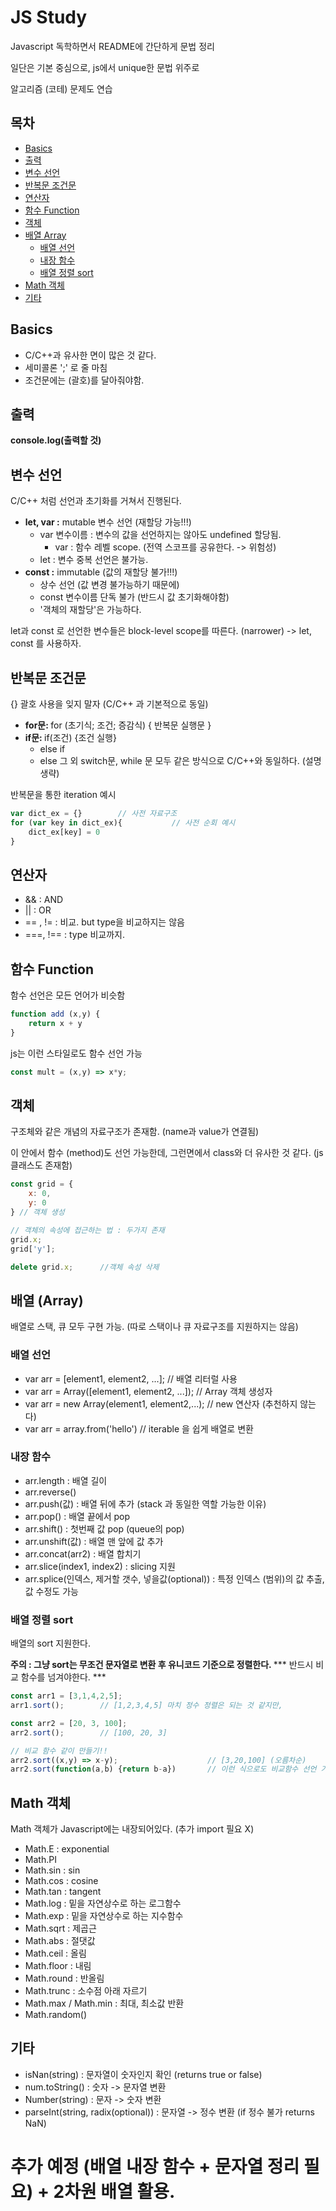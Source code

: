 # JS Study

Javascript 독학하면서 README에 간단하게 문법 정리

일단은 기본 중심으로, js에서 unique한 문법 위주로

알고리즘 (코테) 문제도 연습

## 목차
- [Basics](#basics)
- [출력](#출력)
- [변수 선언](#변수-선언)
- [반복문 조건문](#반복문-조건문)
- [연산자](#연산자)
- [함수 Function](#함수-function)
- [객체](#객체)
- [배열 Array](#배열-array)
  - [배열 선언](#배열-선언)
  - [내장 함수](#내장-함수)
  - [배열 정렬 sort](#배열-정렬-sort)
- [Math 객체](#math-객체)
- [기타](#기타)
  
## Basics
- C/C++과 유사한 면이 많은 것 같다.
- 세미콜론 ';' 로 줄 마침
- 조건문에는 (괄호)를 달아줘야함.


## 출력
<b>console.log(출력할 것)</b>


## 변수 선언
C/C++ 처럼 선언과 초기화를 거쳐서 진행된다.
- <b>let, var :</b> mutable 변수 선언 (재할당 가능!!!)
	- var 변수이름 : 변수의 값을 선언하지는 않아도 undefined 할당됨.
		- var : 함수 레벨 scope. (전역 스코프를 공유한다. -> 위험성) 
	- let : 변수 중복 선언은 불가능.
- <b>const :</b> immutable (값의 재할당 불가!!!)
	- 상수 선언 (값 변경 불가능하기 때문에)
	- const 변수이름 단독 불가 (반드시 값 초기화해야함)
	- '객체의 재할당'은 가능하다.

let과 const 로 선언한 변수들은 block-level scope를 따른다. (narrower)
-> let, const 를 사용하자.


## 반복문 조건문
{} 괄호 사용을 잊지 말자 (C/C++ 과 기본적으로 동일)
- <b> for문: </b> for (초기식; 조건; 증감식) { 반복문 실행문 }
- <b> if문: </b> if(조건) {조건 실행}
	- else if
	- else
그 외 switch문, while 문 모두 같은 방식으로 C/C++와 동일하다. (설명 생략)

반복문을 통한 iteration 예시
~~~javascript
var dict_ex = {}		// 사전 자료구조
for (var key in dict_ex){			// 사전 순회 예시
	dict_ex[key] = 0
}
~~~


## 연산자
- && : AND
- || : OR
- == , != : 비교. but type을 비교하지는 않음
- ===, !== : type 비교까지.


## 함수 Function
함수 선언은 모든 언어가 비슷함
```javascript
function add (x,y) {
	return x + y
}
```



js는 이런 스타일로도 함수 선언 가능
~~~javascript
const mult = (x,y) => x*y;
~~~



## 객체
구조체와 같은 개념의 자료구조가 존재함. (name과 value가 연결됨)

이 안에서 함수 (method)도 선언 가능한데, 그런면에서 class와 더 유사한 것 같다. (js 클래스도 존재함)
```javascript
const grid = {
	x: 0,
	y: 0
} // 객체 생성

// 객체의 속성에 접근하는 법 : 두가지 존재
grid.x;
grid['y'];

delete grid.x;		//객체 속성 삭제
```



## 배열 (Array)
배열로 스택, 큐 모두 구현 가능. (따로 스택이나 큐 자료구조를 지원하지는 않음)
### 배열 선언
- var arr = [element1, element2, ...];	// 배열 리터럴 사용
- var arr = Array([element1, element2, ...]);	// Array 객체 생성자
- var arr = new Array(element1, element2,...);	// new 연산자 (추천하지 않는다)
- var arr = array.from('hello') // iterable 을 쉽게 배열로 변환

### 내장 함수
- arr.length : 배열 길이
- arr.reverse()
- arr.push(값) : 배열 뒤에 추가 (stack 과 동일한 역할 가능한 이유)
- arr.pop() : 배열 끝에서 pop
- arr.shift() : 첫번째 값 pop (queue의 pop)
- arr.unshift(값) : 배열 맨 앞에 값 추가
- arr.concat(arr2) : 배열 합치기
- arr.slice(index1, index2) : slicing 지원
- arr.splice(인덱스, 제거할 갯수, 넣을값(optional)) : 특정 인덱스 (범위)의 값 추출, 값 수정도 가능


### 배열 정렬 sort
배열의 sort 지원한다.

<b>주의 : 그냥 sort는 무조건 문자열로 변환 후 유니코드 기준으로 정렬한다. </b>
*** 반드시 비교 함수를 넘겨야한다. ***
```javascript
const arr1 = [3,1,4,2,5];
arr1.sort();		// [1,2,3,4,5] 마치 정수 정렬은 되는 것 같지만,

const arr2 = [20, 3, 100];
arr2.sort();		// [100, 20, 3]

// 비교 함수 같이 만들기!!
arr2.sort((x,y) => x-y);					// [3,20,100] (오름차순)
arr2.sort(function(a,b) {return b-a})		// 이런 식으로도 비교함수 선언 가능  (내림차순)
```

## Math 객체
Math 객체가 Javascript에는 내장되어있다. (추가 import 필요 X)
- Math.E : exponential
- Math.PI
- Math.sin : sin
- Math.cos : cosine
- Math.tan : tangent
- Math.log : 밑을 자연상수로 하는 로그함수
- Math.exp : 밑을 자연상수로 하는 지수함수
- Math.sqrt : 제곱근
- Math.abs : 절댓값
- Math.ceil : 올림
- Math.floor : 내림
- Math.round : 반올림
- Math.trunc : 소수점 아래 자르기
- Math.max / Math.min : 최대, 최소값 반환
- Math.random()

## 기타
- isNan(string) : 문자열이 숫자인지 확인 (returns true or false)
- num.toString() : 숫자 -> 문자열 변환
- Number(string) : 문자 -> 숫자 변환
- parseInt(string, radix(optional)) : 문자열 -> 정수 변환 (if 정수 불가 returns NaN)

# 추가 예정 (배열 내장 함수 + 문자열 정리 필요) + 2차원 배열 활용.

